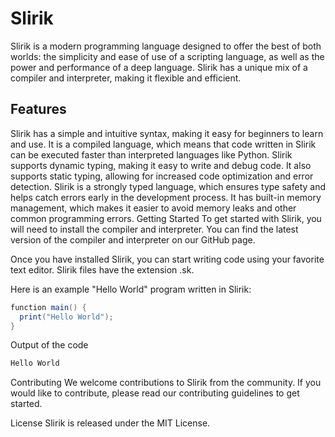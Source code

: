 # Slirik
Slirik is a modern programming language designed to offer the best of both worlds: the simplicity and ease of use of a scripting language, as well as the power and performance of a deep language. Slirik has a unique mix of a compiler and interpreter, making it flexible and efficient.

## Features
Slirik has a simple and intuitive syntax, making it easy for beginners to learn and use.
It is a compiled language, which means that code written in Slirik can be executed faster than interpreted languages like Python.
Slirik supports dynamic typing, making it easy to write and debug code.
It also supports static typing, allowing for increased code optimization and error detection.
Slirik is a strongly typed language, which ensures type safety and helps catch errors early in the development process.
It has built-in memory management, which makes it easier to avoid memory leaks and other common programming errors.
Getting Started
To get started with Slirik, you will need to install the compiler and interpreter. You can find the latest version of the compiler and interpreter on our GitHub page.

Once you have installed Slirik, you can start writing code using your favorite text editor. Slirik files have the extension .sk.

Here is an example "Hello World" program written in Slirik:
```java
function main() {
  print("Hello World");
}
```

Output of the code
```bash
Hello World
```

Contributing
We welcome contributions to Slirik from the community. If you would like to contribute, please read our contributing guidelines to get started.

License
Slirik is released under the MIT License.
